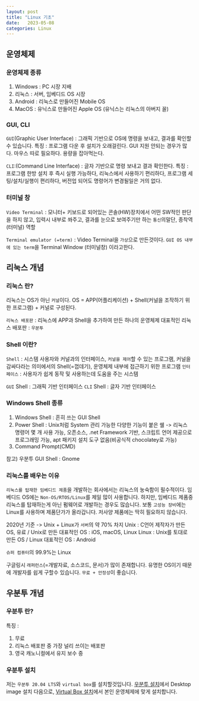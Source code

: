 ```yaml
---
layout: post
title: "Linux 기초"
date:   2023-05-08
categories: Linux
---
```


## 운영체제
### 운영체제 종류
1. Windows : PC 시장 지배
2. 리눅스 : 서버, 임베디드 OS 시장
3. Android : 리눅스로 만들어진 Mobile OS
4. MacOS : 유닉스로 만들어진 Apple OS
(유닉스는 리눅스의 아버지 꼴)

### GUI, CLI
`GUI`(Graphic User Interface) : 그래픽 기반으로 OS에 명령을 보내고, 결과를 확인할 수 있습니다. 
특징 : 프로그램 다운 후 설치가 오래걸린다. GUI 지원 안되는 경우가 많다. 마우스 따로 필요하다. 용량을 잡아먹는다.

`CLI`:(Command Line Interface) : 글자 기반으로 명령 보내고 결과 확인한다.
특징 : 프로그램 한방 설치 후 즉시 실행 가능하다, 리눅스에서 사용하기 편리하다, 프로그램 세팅/설치/실행이 편리하다, 버전업 되어도 명령어가 변경될일은 거의 없다.

### 터미널 창
`Video Terminal` : 모니터+ 키보드로 되어있는 콘솔(HW)장치에서 어떤 SW적인 판단을 하지 않고, 입력시 내부로 쏴주고, 결과를 눈으로 보여주기만 하는 `통신`의말단, 종착역(터미널) 역할

`Terminal emulator (=term)` : Video Terminal을 `가상`으로 만든것이다. `GUI OS 내부에 있는 term`을 Terminal Window (터미널창) 이라고한다.



## 리눅스 개념
### 리눅스 란?
리눅스는 OS가 아닌 `커널`이다.
OS = APP(어플리케이션) + Shell(커널을 조작하기 위한 프로그램) + 커널로 구성된다.

`리눅스 배포판` : 리눅스에 APP과 Shell을 추가하여 만든 하나의 운영체제 
대표적인 리눅스 배포판 : `우분투`

### Shell 이란?
`Shell` : 시스템 사용자와 커널과의 인터페이스, `커널을 제어`할 수 있는 프로그램, 커널을 감싸다라는 의미에서의 Shell(=껍데기), 운영체제 내부에 접근하기 위한 프로그램
`인터페이스` : 사용자가 쉽게 동작 및 사용하는데 도움을 주는 시스템

`GUI` Shell : 그래픽 기반 인터페이스
`CLI` Shell : 글자 기반 인터페이스

### Windows Shell 종류
1. Windows Shell : 흔히 쓰는 GUI Shell
2. Power Shell : Unix처럼 System 관리 가능한 다양한 기능이 붙은 쉘 -> 리눅스 명령어 몇 개 사용 가능, 오픈소스, .net Framework 기반, 스크립트 언어 제공으로 프로그래밍 가능, apt 패키지 설치 도구 없음(비공식적 chocolatey로 가능)
3. Command Prompt(CMD)

참고) 우분투 GUI Shell : Gnome


### 리눅스를 배우는 이유
`리눅스를 탑재한 임베디드 제품`을 개발하는 회사에서는 리눅스의 눙숙함이 필수적이다.
임베디드 OS에는 `Non-OS/RTOS/Linux`를 제일 많이 사용합니다.
하지만, 임베디드 제품중 리눅스를 탑재하는게 아닌 펌웨어로 개발하는 경우도 많습니다.
보통 `고성능 장비`에는 Linux를 사용하며 제품단가가 올라갑니다.
저사양 제품에는 딱히 필요하지 않습니다.

2020년 기준 -> Unix + Linux가 `서버`의 약 70% 차지
Unix : C언어 제작자가 만든 OS, 유료  / Unix로 만든 대표적인 OS : iOS, macOS, Linux 
Linux : Unix를 토대로 만든 OS    / Linux 대표적인 OS : Android

`슈퍼 컴퓨터`의 99.9%는 Linux

구글링시 `래퍼런스`(=개발자료, 소스코드, 문서)가 많이 존재합니다.
유명한 OS이기  때문에 개발자를 쉽게 구할수 있습니다.
`무료 + 안정성`이 좋습니다.

## 우분투 개념
### 우분투 란?
특징 : 
1. 무료
2. 리눅스 배포판 중 가장 널리 쓰이는 배포판
3. 영국 캐노니컬에서 유지 보수 중

### 우분투 설치
저는 `우분투 20.04 LTS`와 `virtual box`를 설치할것입니다.
[우분투 설치](https://mirror.kakao.com/ubuntu-releases/focal/)에서 Desktop image 설치
다음으로, [Virtual Box 설치](https://www.virtualbox.org/wiki/Downloads)에서 본인 운영체제에 맞게 설치합니다.





